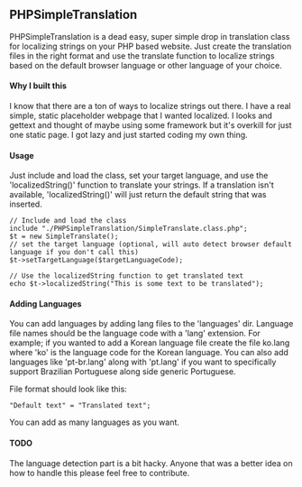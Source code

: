 ## PHPSimpleTranslation

PHPSimpleTranslation is a dead easy, super simple drop in translation class for localizing strings on your PHP based website. Just create the translation files in the right format and use the translate function to localize strings based on the default browser language or other language of your choice. 

#### Why I built this

I know that there are a ton of ways to localize strings out there. I have a real simple, static placeholder webpage that I wanted localized. I looks and gettext and thought of maybe using some framework but it's overkill for just one static page. I got lazy and just started coding my own thing.

#### Usage

Just include and load the class, set your target language, and use the 'localizedString()' function to translate your strings. If a translation isn't available, 'localizedString()' will just return the default string that was inserted.

```
// Include and load the class
include "./PHPSimpleTranslation/SimpleTranslate.class.php";
$t = new SimpleTranslate();
// set the target language (optional, will auto detect browser default language if you don't call this)
$t->setTargetLanguage($targetLanguageCode);

// Use the localizedString function to get translated text
echo $t->localizedString("This is some text to be translated");
```

#### Adding Languages

You can add languages by adding lang files to the 'languages' dir. Language file names should be the language code with a 'lang' extension. For example; if you wanted to add a Korean language file create the file ko.lang where 'ko' is the language code for the Korean language. You can also add languages like 'pt-br.lang' along with 'pt.lang' if you want to specifically support Brazilian Portuguese along side generic Portuguese.

File format should look like this:

```
"Default text" = "Translated text";
```

You can add as many languages as you want.

#### TODO

The language detection part is a bit hacky. Anyone that was a better idea on how to handle this please feel free to contribute.